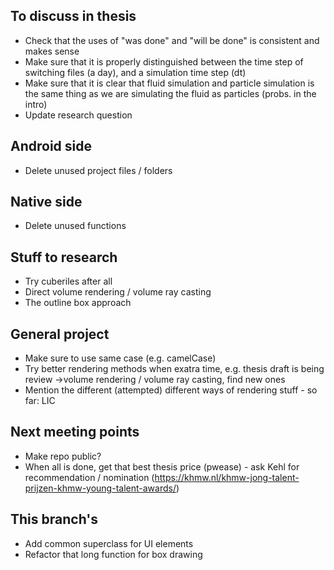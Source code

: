 ## To discuss in thesis
- Check that the uses of "was done" and "will be done" is consistent and makes sense
- Make sure that it is properly distinguished between the time step of switching files (a day), and a simulation time step (dt)
- Make sure that it is clear that fluid simulation and particle simulation is the same thing as we are simulating the fluid as particles (probs. in the intro)
- Update research question


## Android side
- Delete unused project files / folders

## Native side
- Delete unused functions

## Stuff to research
- Try cuberiles after all
- Direct volume rendering / volume ray casting
- The outline box approach

## General project
- Make sure to use same case (e.g. camelCase)
- Try better rendering methods when exatra time, e.g. thesis draft is being review ->volume rendering / volume ray casting, find new ones
- Mention the different (attempted) different ways of rendering stuff - so far: LIC

## Next meeting points
- Make repo public?
- When all is done, get that best thesis price (pwease) - ask Kehl for recommendation / nomination (https://khmw.nl/khmw-jong-talent-prijzen-khmw-young-talent-awards/)

## This branch's
- Add common superclass for UI elements
- Refactor that long function for box drawing